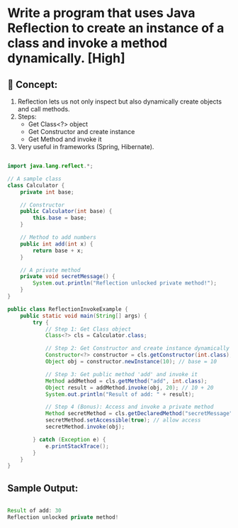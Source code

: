 # Write a program that uses Java Reflection to create an instance of a class and invoke a method dynamically. [High]

## 🔹 Concept:
1. Reflection lets us not only inspect but also
   dynamically create objects and call methods.
2. Steps:
   - Get Class<?> object
   - Get Constructor and create instance
   - Get Method and invoke it
3. Very useful in frameworks (Spring, Hibernate).

```java

import java.lang.reflect.*;

// A sample class
class Calculator {
    private int base;

    // Constructor
    public Calculator(int base) {
        this.base = base;
    }

    // Method to add numbers
    public int add(int x) {
        return base + x;
    }

    // A private method
    private void secretMessage() {
        System.out.println("Reflection unlocked private method!");
    }
}

public class ReflectionInvokeExample {
    public static void main(String[] args) {
        try {
            // Step 1: Get Class object
            Class<?> cls = Calculator.class;

            // Step 2: Get Constructor and create instance dynamically
            Constructor<?> constructor = cls.getConstructor(int.class);
            Object obj = constructor.newInstance(10); // base = 10

            // Step 3: Get public method 'add' and invoke it
            Method addMethod = cls.getMethod("add", int.class);
            Object result = addMethod.invoke(obj, 20); // 10 + 20
            System.out.println("Result of add: " + result);

            // Step 4 (Bonus): Access and invoke a private method
            Method secretMethod = cls.getDeclaredMethod("secretMessage");
            secretMethod.setAccessible(true); // allow access
            secretMethod.invoke(obj);

        } catch (Exception e) {
            e.printStackTrace();
        }
    }
}

```

## Sample Output:

```java

Result of add: 30
Reflection unlocked private method!

```
